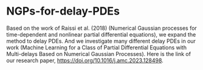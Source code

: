 # NGPs-for-delay-PDEs

Based on the work of Raissi et al. (2018) (Numerical Gaussian processes for time-dependent and nonlinear partial differential equations), we expand the method to delay PDEs. And we investigate many different delay PDEs in our work (Machine Learning for a Class of Partial Differential Equations with Multi-delays Based on Numerical Gaussian Processes).
Here is the link of our research paper, https://doi.org/10.1016/j.amc.2023.128498.
